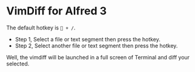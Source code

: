 # VimDiff for Alfred 3

The default hotkey is ` + /`.

* Step 1, Select a file or text segment then press the hotkey.
* Step 2, Select another file or text segment then press the hotkey.

Well, the vimdiff will be launched in a full screen of Terminal and diff your selected.
